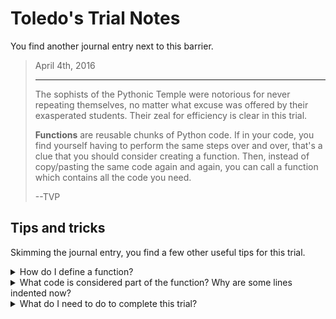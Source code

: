 # Toledo's Trial Notes

You find another journal entry next to this barrier.

<blockquote>
April 4th, 2016

<hr/>

<p>
The sophists of the Pythonic Temple were notorious for never repeating themselves, no matter what excuse was offered by their exasperated students. Their zeal for efficiency is clear in this trial.
</p>

<p>
<b>Functions</b> are reusable chunks of Python code. If in your code, you find yourself having to perform the same steps over and over, that's a clue that you should consider creating a function. Then, instead of copy/pasting the same code again and again, you can call a function which contains all the code you need.
</p>

<p>
--TVP
</p>
</blockquote>

## Tips and tricks

Skimming the journal entry, you find a few other useful tips for this trial.

<details>
<summary>How do I define a function?</summary>

[Functions](https://docs.python.org/3.7/tutorial/controlflow.html#defining-functions) are reusable chunks of code that you can use as a developer to avoid writing the same code over and over. Similar to the variables we've already seen, __functions have names as well__. This allows us to __call__ them by name to use their functionality. `print()`, for example, is a function that is built in to Python that allows us to send output to the console.

Here's an example of a Python program that contains a function used to print the name of the currently executing script to the console.

```python
import sys

def print_name():
    print(f"Current script: {sys.argv[0]}")

print_name()
```

When you run this code, you define a function named `print_name` which contains one line of Python code (the one that prints the current script's name). The final line of code in this example __calls__ the function (executes the function's code) by appending an open and closed parentheses `()` to the end of the function name.

</details>

<details>
<summary>What code is considered part of the function? Why are some lines indented now?</summary>

The code inside the function is __indented one tab__ (usually four spaces). Indentation is how you create a __block__ of code in Python. All code that starts at the same indentation level is considered part of the same block. You could add another line of code to your function by adding it at the same indentation level like so:

```python
def print_lines():
    print("This will print first.")
    print("This will print second.")

print_lines()
```

If the next line of code was __NOT__ indented at the same level, it would be executed right after the function was declared.

```python
def print_lines():
    print("This will print second, and now our function has only one line.")
print("This will print first, and is no longer part of the function.")

print_lines()
```

</details>

<details>
<summary>What do I need to do to complete this trial?</summary>

Create a file called `functions.py` in your code folder located here: 

```bash
<%= env.TQ_PYTHON_CODE_PATH.value %>
```

In that file, you'll need to __declare a function__ named `hail_friend` that prints out the message `Hail, friend!`.

See the rest of this walkthrough for help on how to declare a function. Once your code in `functions.py` is working as prescribed, click the *HACK* button to submit your work!

</details>
